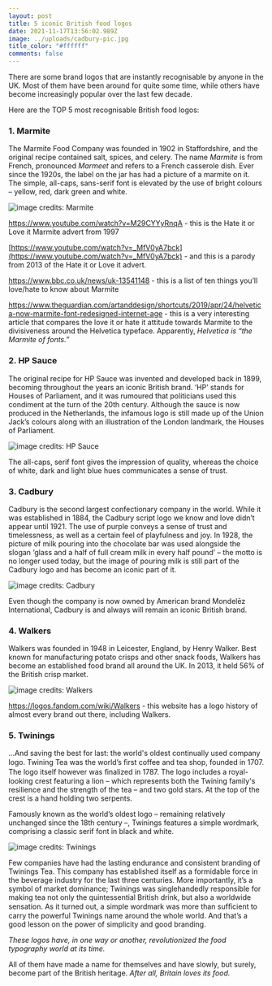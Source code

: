 ```yaml
---
layout: post
title: 5 iconic British food logos
date: 2021-11-17T13:56:02.989Z
image: ../uploads/cadbury-pic.jpg
title_color: "#ffffff"
comments: false
---
```

There are some brand logos that are instantly recognisable by anyone in the UK. Most of them have been around for quite some time, while others have become increasingly popular over the last few decade. 

Here are the TOP 5 most recognisable British food logos:

### 1. Marmite

The Marmite Food Company was founded in 1902 in Staffordshire, and the original recipe contained salt, spices, and celery. The name *Marmite* is from French, pronounced *Marmeet* and refers to a French casserole dish.
Ever since the 1920s, the label on the jar has had a picture of a marmite on it. The simple, all-caps, sans-serif font is elevated by the use of bright colours – yellow, red, dark green and white.

![image credits: Marmite](../uploads/marmite-logo.png "image credits: Marmite")

<https://www.youtube.com/watch?v=M29CYYyRnqA> - this is the Hate it or Love it Marmite advert from 1997

[https://www.youtube.com/watch?v=_MfV0yA7bck](https://www.youtube.com/watch?v=_MfV0yA7bck) - and this is a parody from 2013 of the Hate it or Love it advert.

<https://www.bbc.co.uk/news/uk-13541148> - this is a list of ten things you’ll love/hate to know about Marmite

<https://www.theguardian.com/artanddesign/shortcuts/2019/apr/24/helvetica-now-marmite-font-redesigned-internet-age> - this is a very interesting article that compares the love it or hate it attitude towards Marmite to the divisiveness around the Helvetica typeface. Apparently, *Helvetica is “the Marmite of fonts.”*

### 2. HP Sauce

The original recipe for HP Sauce was invented and developed back in 1899, becoming throughout the years an iconic British brand. 
‘HP’ stands for Houses of Parliament, and it was rumoured that politicians used this condiment at the turn of the 20th century. Although the sauce is now produced in the Netherlands, the infamous logo is still made up of the Union Jack’s colours along with an illustration of the London landmark, the Houses of Parliament.

![image credits: HP Sauce](../uploads/hpsauce-logo.jpg "image credits: HP Sauce")


The all-caps, serif font gives the impression of quality, whereas the choice of white, dark and light blue hues communicates a sense of trust.  

### 3. Cadbury

Cadbury is the second largest confectionary company in the world. While it was established in 1884, the Cadbury script logo we know and love didn’t appear until 1921.
The use of purple conveys a sense of trust and timelessness, as well as a certain feel of playfulness and joy. 
In 1928, the picture of milk pouring into the chocolate bar was used alongside the slogan ‘glass and a half of full cream milk in every half pound’ – the motto is no longer used today, but the image of pouring milk is still part of the Cadbury logo and has become an iconic part of it.

![image credits: Cadbury](../uploads/cadbury-logo.png "image credits: Cadbury")

Even though the company is now owned by American brand Mondelēz International, Cadbury is and always will remain an iconic British brand.

### 4. Walkers

Walkers was founded in 1948 in Leicester, England, by Henry Walker. Best known for manufacturing potato crisps and other snack foods, Walkers has become an established food brand all around the UK. In 2013, it held 56% of the British crisp market. 

![image credits: Walkers](../uploads/walkers-logo.png "image credits: Walkers")

<https://logos.fandom.com/wiki/Walkers> - this website has a logo history of almost every brand out there, including Walkers.

### 5. Twinings

…And saving the best for last: the world's oldest continually used company logo. Twining Tea was the world’s ﬁrst coffee and tea shop, founded in 1707. The logo itself however was ﬁnalized in 1787.
The logo includes a royal-looking crest featuring a lion – which represents both the Twining family's resilience and the strength of the tea – and two gold stars. At the top of the crest is a hand holding two serpents.

Famously known as the world’s oldest logo – remaining relatively unchanged since the 18th century –, Twinings features a simple wordmark, comprising a classic serif font in black and white.

![image credits: Twinings](../uploads/twinings-logos.jpg "image credits: Twinings")

Few companies have had the lasting endurance and consistent branding of Twinings Tea. This company has established itself as a formidable force in the beverage industry for the last three centuries.
More importantly, it’s a symbol of market dominance; Twinings was singlehandedly responsible for making tea not only the quintessential British drink, but also a worldwide sensation.
As it turned out, a simple wordmark was more than sufﬁcient to carry the powerful Twinings name around the whole world. And that’s a good lesson on the power of simplicity and good branding.

*These logos have, in one way or another, revolutionized the food typography world at its time.* 

All of them have made a name for themselves and have slowly, but surely, become part of the British heritage. 
*After all, Britain loves its food.*